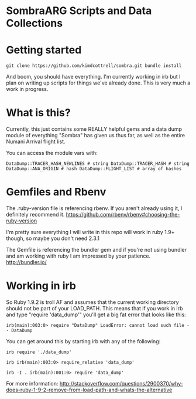 # SombraARG Scripts and Data Collections

# Getting started
``
git clone https://github.com/kimdcottrell/sombra.git
bundle install
``

And boom, you should have everything. I'm currently working in irb but I plan on writing up scripts for things we've already done. This is very much a work in progress.

# What is this?

Currently, this just contains some REALLY helpful gems and a data dump module of everything "Sombra" has given us thus far, as well as the entire Numani Arrival flight list.

You can access the module vars with:

``
DataDump::TRACER_HASH_NEWLINES # string
DataDump::TRACER_HASH # string
DataDump::ANA_ORIGIN # hash
DataDump::FLIGHT_LIST # array of hashes
``

# Gemfiles and Rbenv
The .ruby-version file is referencing rbenv. If you aren't already using it, I definitely recommend it.
https://github.com/rbenv/rbenv#choosing-the-ruby-version

I'm pretty sure everything I will write in this repo will work in ruby 1.9+ though, so maybe you don't need 2.3.1

The Gemfile is referencing the bundler gem and if you're not using bundler and am working with ruby I am impressed by your patience.
http://bundler.io/

# Working in irb
So Ruby 1.9.2 is troll AF and assumes that the current working directory should not be part of your LOAD_PATH. This means that if you work in irb and type "require 'data_dump'" you'll get a big fat error that looks like this:

``
irb(main):003:0> require "DataDump"
LoadError: cannot load such file -- DataDump
``

You can get around this by starting irb with any of the following:

``
irb
require './data_dump'
``

``
irb
irb(main):003:0> require_relative 'data_dump'
``

``
irb -I .
irb(main):001:0> require 'data_dump'
``

For more information: http://stackoverflow.com/questions/2900370/why-does-ruby-1-9-2-remove-from-load-path-and-whats-the-alternative
